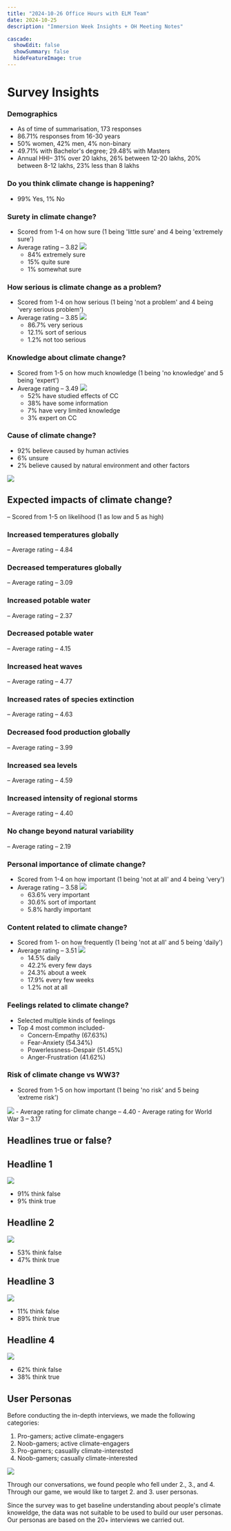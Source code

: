 ```yaml
---
title: "2024-10-26 Office Hours with ELM Team"
date: 2024-10-25
description: "Immersion Week Insights + OH Meeting Notes"

cascade:
  showEdit: false
  showSummary: false
  hideFeatureImage: true
---
```

# Survey Insights

### Demographics

- As of time of summarisation, 173 responses
- 86.71% responses from 16-30 years
- 50% women, 42% men, 4% non-binary
- 49.71% with Bachelor's degree; 29.48% with Masters
- Annual HHI– 31% over 20 lakhs, 26% between 12-20 lakhs, 20% between 8-12 lakhs, 23% less than 8 lakhs

### Do you think climate change is happening?

- 99% Yes, 1% No

### Surety in climate change?

- Scored from 1-4 on how sure (1 being 'little sure' and 4 being 'extremely sure')
- Average rating – 3.82 <img src = "CC_Confidence.png">
    - 84% extremely sure
    - 15% quite sure
    - 1% somewhat sure

### How serious is climate change as a problem?

- Scored from 1-4 on how serious (1 being 'not a problem' and 4 being 'very serious problem')
- Average rating – 3.85 <img src = "CC_Seriousness.png">
    - 86.7% very serious
    - 12.1% sort of serious
    - 1.2% not too serious

 ### Knowledge about climate change?

- Scored from 1-5 on how much knowledge (1 being 'no knowledge' and 5 being 'expert')
- Average rating – 3.49 <img src = "CC_Knowledge.png">
    - 52% have studied effects of CC
    - 38% have some information
    - 7% have very limited knowledge
    - 3% expert on CC
 
 ### Cause of climate change?

- 92% believe caused by human activies
- 6% unsure
- 2% believe caused by natural environment and other factors
<img src = "CC_Cause.png">


## Expected impacts of climate change?

– Scored from 1-5 on likelihood (1 as low and 5 as high)

### Increased temperatures globally

– Average rating – 4.84

### Decreased temperatures globally

– Average rating – 3.09

### Increased potable water

– Average rating – 2.37

### Decreased potable water

– Average rating – 4.15

### Increased heat waves

– Average rating – 4.77

### Increased rates of species extinction

– Average rating – 4.63

### Decreased food production globally

– Average rating – 3.99

### Increased sea levels

– Average rating – 4.59

### Increased intensity of regional storms

– Average rating – 4.40

### No change beyond natural variability

– Average rating – 2.19

 ### Personal importance of climate change?

- Scored from 1-4 on how important (1 being 'not at all' and 4 being 'very')
- Average rating – 3.58 <img src = "CC_Importance.png">
    - 63.6% very important
    - 30.6% sort of important
    - 5.8% hardly important

 ### Content related to climate change?

- Scored from 1- on how frequently (1 being 'not at all' and 5 being 'daily')
- Average rating – 3.51 <img src = "CC_Content.png">
    - 14.5% daily
    - 42.2% every few days
    - 24.3% about a week
    - 17.9% every few weeks
    - 1.2% not at all

 ### Feelings related to climate change?

- Selected multiple kinds of feelings
- Top 4 most common included- 
    - Concern-Empathy (67.63%)
    - Fear-Anxiety (54.34%)
    - Powerlessness-Despair (51.45%)
    - Anger-Frustration (41.62%)

 ### Risk of climate change vs WW3?

- Scored from 1-5 on how important (1 being 'no risk' and 5 being 'extreme risk')
<img src = "Risk.png">
- Average rating for climate change – 4.40 
- Average rating for World War 3 – 3.17 

 ## Headlines true or false?

 ## Headline 1 
 
 <img src = "White Minimalist Economics Headline News Instagram Post (1).png">

- 91% think false
- 9% think true

 ## Headline 2 
 
 <img src = "White Minimalist Economics Headline News Instagram Post (3).png">

- 53% think false
- 47% think true

 ## Headline 3 
 
 <img src = "White Minimalist Economics Headline News Instagram Post (2).png">

- 11% think false
- 89% think true

 ## Headline 4
 
 <img src = "White Minimalist Economics Headline News Instagram Post.png">

- 62% think false
- 38% think true





## User Personas

Before conducting the in-depth interviews, we made the following categories:
1. Pro-gamers; active climate-engagers
2. Noob-gamers; active climate-engagers
3. Pro-gamers; casuallly climate-interested 
4. Noob-gamers; casually climate-interested

<img src = "user-categories.jpg">

Through our conversations, we found people who fell under 2., 3., and 4. Through our game, we would like to target 2. and 3. user personas.

Since the survey was to get baseline understanding about people's climate knoweldge, the data was not suitable to be used to build our user personas. Our personas are based on the 20+ interviews we carried out. 


















